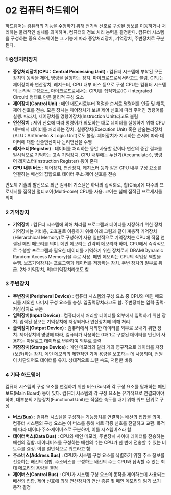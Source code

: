 # 02 컴퓨터 하드웨어

하드웨어는 컴퓨터의 기능을 수행하기 위해 전기적 신호로 구성된 정보를 이동하거나 처리하는 물리적인 실체를 의미하며, 컴퓨터의 정보 처리 능력을 결정한다. 컴퓨터 시스템을 구성하는 중요 하드웨어는 그 기능에 따라 중앙처리장치, 기억장치, 주변장치로 구분된다.

### 1 중앙처리장치

- **중앙처리장치(CPU : Central Processing Unit)** : 컴퓨터 시스템에 부착된 모든 장치의 동작을 제어, 명령을 실행하는 장치. 마이크로프로세서라고도 불림. CPU는 제어장치와 연산장치, 레지스터, CPU 내부 버스 등으로 구성
CPU는 컴퓨터 시스템의 논리적 구성요소, 마이크로프로세서는 CPU를 집적회로(IC : Integrated Circuit) 형태로 만든 물리적 구성 요소
- **제어장치(Control Uni)** : 메인 메모리로부터 적절한 순서로 명령어를 인출 및 해독, 제어 신호를 전송. 모든 장치는 제어장치가 보낸 제어 신호에 따라 주어진 명령어를 실행. 따라서, 제어장치를 명령어장치(Instruction Unit)라고도 불림
- **연산장치** : 제어 신호에 따라 명령어가 의도하는 대로 데이터를 실행하기 위해 CPU 내부에서 데이터를 처리하는 장치. 실행장치(Execution Unit) 혹은 산술논리장치(ALU : Arithmetic & Logic Unit)로도 불림. 제어장치가 지시하는 순서에 따라 데이터에 대한 산술연산이나 논리연산을 수행
- **레지스터(Register)** : 데이터를 처리하는 동안 사용할 값이나 연산의 중간 결과를 일시적으로 기억하는 고속 기억장치. CPU 내부에는 누산기(Accumulator), 명령어 레지스터(Instruction Register) 등이 존재
- **CPU 내부 버스** : 제어장치, 연산장치, 레지스터 등과 같은 CPU 내부 구성 요소를 연결하는 배선의 집합으로 데이터·주소·제어 신호를 전송

반도체 기술의 발전으로 최근 컴퓨터 기스템은 하나의 집적회로, 칩(Chip)에 다수의 프로세서를 집적한 멀티코어(Multi-core) CPU를 사용. 코어는 칩에 집적된 프로세서를 의미

### 2 기억장치
- **기억장치** : 컴퓨터 시스템에 의해 처리될 프로그램과 데이터를 저장하기 위한 장치
기억장치는 저비용, 고효율로 이용하기 위해 아래 그림과 같이 계층적 기억장치(Hierarchical Memory)로 구성하여 사용
일반적으로 기억장치는 CPU에 직접 연결된 메인 메모리를 의미. 메인 메모리는 간략히 메모리라 하며, CPU에서 즉각적으로 수행할 프로그램과 필요한 데이터를 기억하기 위한 장치로서 DRAM(Dynamic Random Access Memory)을 주로 사용. 메인 메모리는 CPU의 작업장 역할을 수행. 보조기억장치는 프로그램과 데이터를 저장하는 장치. 주변 장치의 일부로 취급. 2차 기억장치, 외부기억장치라고도 함

### 3 주변장치
- **주변장치(Peripheral Device)** : 컴퓨터 시스템의 구성 요소 중 CPU와 메인 메모리를 제외한 나머지 구성 요소를 총칭. 입출력장치라고도 함. 주변장치는 입력·출력·저장장치로 구분
- **입력장치(Input Device)** : 컴퓨터에서 처리할 데이터를 외부에서 입력하기 위한 장치. 입력된 정보는 기억장치에 저장되거나 연산장치에 의해 처리
- **출력장치(Output Device)** : 컴퓨터에서 처리한 데이터를 외부로 보내기 위한 장치. 제어장치의 명령에 따라, 컴퓨터가 사용하는 0과 1로 구성된 데이터를 인간이 사용하는 아날로그 데이터로 변환하여 외부로 출력
- **저장장치(Storage Device)** : 메인 메모리와 달리 거의 영구적으로 데이터를 저장(보관)하는 장치. 메인 메모리의 제한적인 기억 용량을 보조하는 데 사용되며, 전원이 차단되어도 데이터를 유지. 상대적으로 느린 속도, 저렴한 비용

### 4 기타 하드웨어
컴퓨터 시스템의 구성 요소를 연결하기 위한 버스(Bus)와 각 구성 요소를 탑재하는 메인보드(Main Board) 등이 있다. 컴퓨터 시스템의 각 구성 요소는 유기적으로 연결되어야 하며, 대부분의 기능장치(Functional Unit)는 적절한 속도를 내기 위해 워드 단위로 구성
- **버스(Bus)** : 컴퓨터 시스템을 구성하는 기능장치를 연결하는 배선의 집합을 의미. 컴퓨터 시스템의 구성 요소는 이 버스를 통해 서로 각종 신호를 전달하고 교환. 목적에 따라 데이터·주소·제어버스로 구분하며, 이를 시스템버스라 함
- **데이터버스(Data Bus)** : CPU와 메인 메모리, 주변장치 사이에 데이터를 전송하는 배선의 집합. 데이터버스를 구성하는 배선의 수는 CPU가 한 번에 전송할 수 있는 비트수를 결정. 이를 일반적으로 워드라고 함
- **주소버스(Address Bus)** : CPU가 시스템 구성 요소를 식별하기 위한 주소 정보를 전송하는 배선의 집합. 주소버스를 구성하는 배선의 수는 CPU와 접속할 수 있는 최대 메모리의 용량을 결정
- **제어버스(Control Bus)** : CPU가 시스템 구성 요소의 동작을 제어하는데 사용되는 배선의 집합. 제어 신호에 의해 연산장치의 연산 종류 및 메인 메모리의 읽기·쓰기 동작 결정